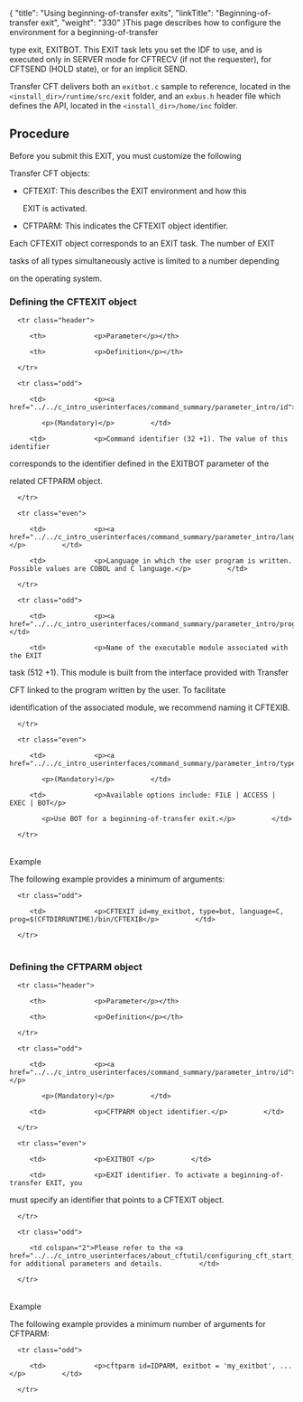 {
    "title": "Using beginning-of-transfer exits",
    "linkTitle": "Beginning-of-transfer exit",
    "weight": "330"
}This page describes how to configure the environment for a beginning-of-transfer
type exit, EXITBOT. This EXIT task lets you set the IDF to use, and is executed only in SERVER mode for CFTRECV (if not the requester), for CFTSEND (HOLD state), or for an implicit SEND.

Transfer CFT delivers both an `exitbot.c` sample to reference, located in the `<install_dir>/runtime/src/exit` folder, and an `exbus.h` header file which defines the API, located in the `<install_dir>/home/inc` folder.

## <span id="Transfer_state"></span><span id="Title"></span><span id="Configuring_the_environment__End_of_transfer_exit"></span>Procedure

Before you submit this EXIT, you must customize the following
Transfer CFT objects:

-   CFTEXIT: This describes the EXIT environment and how this
    EXIT is activated.

<!-- -->

-   CFTPARM: This indicates the CFTEXIT object identifier.

Each CFTEXIT object corresponds to an EXIT task. The number of EXIT
tasks of all types simultaneously active is limited to a number depending
on the operating system.

### <span id="Defining_the_CFTEXIT_object"></span>Defining the CFTEXIT object

<table data-cellspacing="0">
   <thead>
      <tr class="header">
         <th>            <p>Parameter</p></th>
         <th>            <p>Definition</p></th>
      </tr>
   </thead>
   <tbody>
      <tr class="odd">
         <td>            <p><a href="../../c_intro_userinterfaces/command_summary/parameter_intro/id">ID</a> </p>
            <p>(Mandatory)</p>         </td>
         <td>            <p>Command identifier (32 +1). The value of this identifier
corresponds to the identifier defined in the EXITBOT parameter of the
related CFTPARM object.</p>         </td>
      </tr>
      <tr class="even">
         <td>            <p><a href="../../c_intro_userinterfaces/command_summary/parameter_intro/language">LANGUAGE</a></p>         </td>
         <td>            <p>Language in which the user program is written. Possible values are COBOL and C language.</p>         </td>
      </tr>
      <tr class="odd">
         <td>            <p><a href="../../c_intro_userinterfaces/command_summary/parameter_intro/prog">PROG</a>  </p>         </td>
         <td>            <p>Name of the executable module associated with the EXIT
task (512 +1). This module is built from the interface provided with Transfer
CFT linked to the program written by the user. To facilitate
identification of the associated module, we recommend naming it CFTEXIB.</p>         </td>
      </tr>
      <tr class="even">
         <td>            <p><a href="../../c_intro_userinterfaces/command_summary/parameter_intro/type">TYPE</a> </p>
            <p>(Mandatory)</p>         </td>
         <td>            <p>Available options include: FILE | ACCESS | EXEC | BOT</p>
            <p>Use BOT for a beginning-of-transfer exit.</p>         </td>
      </tr>
   </tbody>
</table>

Example

The following example provides a minimum of arguments:

<table data-cellspacing="0">
   <tbody>
      <tr class="odd">
         <td>            <p>CFTEXIT id=my_exitbot, type=bot, language=C, prog=$(CFTDIRRUNTIME)/bin/CFTEXIB</p>         </td>
      </tr>
   </tbody>
</table>

### <span id="Defining_the_CFTPARM_object"></span>Defining the CFTPARM object

<table data-cellspacing="0">
   <thead>
      <tr class="header">
         <th>            <p>Parameter</p></th>
         <th>            <p>Definition</p></th>
      </tr>
   </thead>
   <tbody>
      <tr class="odd">
         <td>            <p><a href="../../c_intro_userinterfaces/command_summary/parameter_intro/id">ID</a></p>
            <p>(Mandatory)</p>         </td>
         <td>            <p>CFTPARM object identifier.</p>         </td>
      </tr>
      <tr class="even">
         <td>            <p>EXITBOT </p>         </td>
         <td>            <p>EXIT identifier. To activate a beginning-of-transfer EXIT, you
must specify an identifier that points to a CFTEXIT object.</p>         </td>
      </tr>
      <tr class="odd">
         <td colspan="2">Please refer to the <a href="../../c_intro_userinterfaces/about_cftutil/configuring_cft_start_here/cftparm">CFTPARM</a> page for additional parameters and details.         </td>
      </tr>
   </tbody>
</table>

Example

The following example provides a minimum number of arguments for CFTPARM:

<table data-cellspacing="0">
   <tbody>
      <tr class="odd">
         <td>            <p>cftparm id=IDPARM, exitbot = 'my_exitbot', ...</p>         </td>
      </tr>
   </tbody>
</table>
